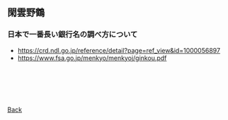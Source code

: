 ## 閑雲野鶴

### 日本で一番長い銀行名の調べ方について

- https://crd.ndl.go.jp/reference/detail?page=ref_view&id=1000056897
- https://www.fsa.go.jp/menkyo/menkyoj/ginkou.pdf

<p style="margin-top: 100px;"></p>

[Back](./../../)
